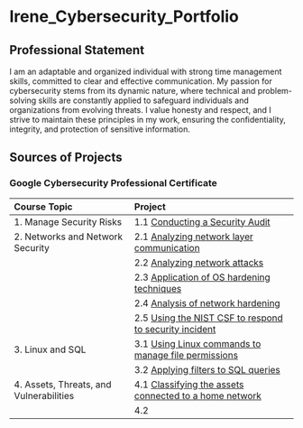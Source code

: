 # Irene_Cybersecurity_Portfolio

## Professional Statement
I am an adaptable and organized individual with strong time management skills, committed to
clear and effective communication. My passion for cybersecurity stems from its dynamic nature,
where technical and problem-solving skills are constantly applied to safeguard individuals and
organizations from evolving threats. I value honesty and respect, and I strive to maintain these
principles in my work, ensuring the confidentiality, integrity, and protection of sensitive
information.

## Sources of Projects
### Google Cybersecurity Professional Certificate
| Course Topic | Project |
| :--- | :--- |
| 1. Manage Security Risks | 1.1 [Conducting a Security Audit](https://github.com/IreneMakonnen/Irene_Portfolio/blob/41a0e955ebacbce18c71cc6779faf4a30ad41511/Google%20Cybersecurity%20Professional%20Certificate/1.1%20Conducting%20a%20Security%20Audit.md) |
| 2. Networks and Network Security | 2.1 [Analyzing network layer communication](https://github.com/IreneMakonnen/Irene_Portfolio/blob/41a0e955ebacbce18c71cc6779faf4a30ad41511/Google%20Cybersecurity%20Professional%20Certificate/2.1%20Analyzing%20network%20layer%20communication.md) |
|  | 2.2 [Analyzing network attacks](https://github.com/IreneMakonnen/Irene_Portfolio/blob/41a0e955ebacbce18c71cc6779faf4a30ad41511/Google%20Cybersecurity%20Professional%20Certificate/2.2%20Analyzing%20network%20attacks.md) |
|  | 2.3 [Application of OS hardening techniques](https://github.com/IreneMakonnen/Irene_Portfolio/blob/41a0e955ebacbce18c71cc6779faf4a30ad41511/Google%20Cybersecurity%20Professional%20Certificate/2.3%20Application%20of%20OS%20hardening%20techniques.md) |
|  | 2.4 [Analysis of network hardening](https://github.com/IreneMakonnen/Irene_Portfolio/blob/41a0e955ebacbce18c71cc6779faf4a30ad41511/Google%20Cybersecurity%20Professional%20Certificate/2.4%20Analysis%20of%20network%20hardening.md) |
|  | 2.5 [Using the NIST CSF to respond to security incident](https://github.com/IreneMakonnen/Irene_Portfolio/blob/41a0e955ebacbce18c71cc6779faf4a30ad41511/Google%20Cybersecurity%20Professional%20Certificate/2.5%20Using%20NIST%20CSF%20to%20respond%20to%20security%20incident.md) |
| 3. Linux and SQL | 3.1 [Using Linux commands to manage file permissions](https://github.com/IreneMakonnen/Irene_Portfolio/blob/41a0e955ebacbce18c71cc6779faf4a30ad41511/Google%20Cybersecurity%20Professional%20Certificate/3.1%20Using%20Linux%20commands%20to%20manage%20file%20permissions.md) |
|  | 3.2 [Applying filters to SQL queries](https://github.com/IreneMakonnen/Irene_Portfolio/blob/7f840df101f5ccba9aeedb0a9ecbbb86ef75537b/Google%20Cybersecurity%20Professional%20Certificate/3.2%20Applying%20filters%20to%20SQL%20queries.md) |
| 4. Assets, Threats, and Vulnerabilities |  4.1 [Classifying the assets connected to a home network](https://github.com/IreneMakonnen/Irene_Portfolio/blob/6fbb5818714f7b61f8dc61d6b3ec8b15a7d1e068/Google%20Cybersecurity%20Professional%20Certificate/4.1%20Classifying%20the%20assets%20connected%20to%20a%20home%20network.md) |
|  | 4.2 []() |
